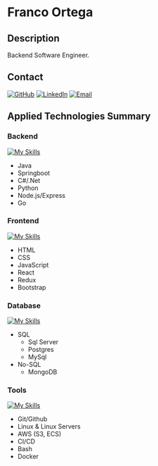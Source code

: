 # Franco Ortega

## Description

Backend Software Engineer. 


## Contact

[![GitHub](https://img.shields.io/badge/GitHub-Profile-blue?style=flat&logo=github)](https://github.com/ortegafran97)
[![LinkedIn](https://img.shields.io/badge/LinkedIn-Profile-blue?style=flat&logo=linkedin)](https://www.linkedin.com/in/ortega-franco)
[![Email](https://img.shields.io/badge/gmail-Franco_ortega-blue?style=flat&logo=gmail&logoColor=white&link=mailto%3Aortegafran97%40gmail.com)](mailto:ortegafran97@email.com)

## Applied Technologies Summary

### Backend

[![My Skills](https://skillicons.dev/icons?i=java,spring,cs,dotnet,py,nodejs,express&theme=dark)](https://skillicons.dev)

- Java
- Springboot
- C#/.Net
- Python
- Node.js/Express
- Go

### Frontend

[![My Skills](https://skillicons.dev/icons?i=html,css,js,ts,react,redux,bootstrap&theme=dark)](https://skillicons.dev)

- HTML
- CSS
- JavaScript
- React
- Redux
- Bootstrap

### Database

[![My Skills](https://skillicons.dev/icons?i=postgres,mysql,mongodb&theme=dark)](https://skillicons.dev)

- SQL
  - Sql Server
  - Postgres
  - MySql
- No-SQL
  - MongoDB

### Tools

[![My Skills](https://skillicons.dev/icons?i=git,github,gitlab,aws,linux,bash,docker&theme=dark)](https://skillicons.dev)

- Git/Github
- Linux & Linux Servers
- AWS (S3, ECS)
- CI/CD
- Bash
- Docker
  

